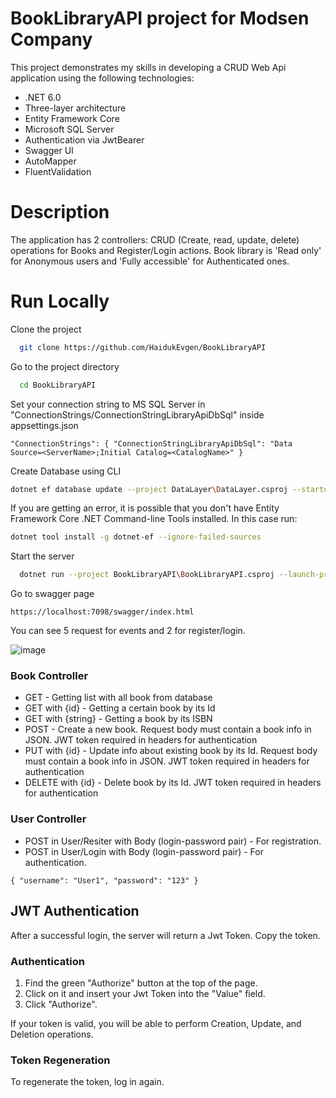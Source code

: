 # BookLibraryAPI project for Modsen Company
This project demonstrates my skills in developing a CRUD Web Api application using the following technologies:  

 - .NET 6.0
 - Three-layer architecture
 - Entity Framework Core
 - Microsoft SQL Server
 - Authentication via JwtBearer
 - Swagger UI
 - AutoMapper
 - FluentValidation

# Description
The application has 2 controllers: CRUD (Create, read, update, delete) operations for Books and Register/Login actions. Book library is 'Read only' for Anonymous users and 'Fully accessible' for Authenticated ones.

# Run Locally
Clone the project

```bash
  git clone https://github.com/HaidukEvgen/BookLibraryAPI
```

Go to the project directory

```bash
  cd BookLibraryAPI
```

Set your connection string to MS SQL Server in "ConnectionStrings/ConnectionStringLibraryApiDbSql" inside appsettings.json    

`"ConnectionStrings": {
    "ConnectionStringLibraryApiDbSql": "Data Source=<ServerName>;Initial Catalog=<CatalogName>"
  }`

Create Database using CLI 

```bash
dotnet ef database update --project DataLayer\DataLayer.csproj --startup-project BookLibraryAPI\BookLibraryAPI.csproj --context DataLayer.Data.LibraryDbContext --configuration Debug 20230928120140_InitDB
```
If you are getting an error, it is possible that you don't have Entity Framework Core .NET Command-line Tools installed. In this case run:
```bash
dotnet tool install -g dotnet-ef --ignore-failed-sources
```
Start the server

```bash
  dotnet run --project BookLibraryAPI\BookLibraryAPI.csproj --launch-profile BookLibraryAPI
```

Go to swagger page 

    https://localhost:7098/swagger/index.html

You can see 5 request for events and 2 for register/login.

![image](https://github.com/HaidukEvgen/BookLibraryAPI/assets/92396956/95713a0a-033e-433f-8e08-8dfb442009da)


### Book Controller

 - GET - Getting list with all book from database
 - GET with {id} - Getting a certain book by its Id
 - GET with {string} - Getting a book by its ISBN
 - POST - Create a new book. Request body must contain a book info in JSON. JWT token required in headers for authentication
 - PUT with {id} - Update info about existing book by its Id. Request body must contain a book info in JSON. JWT token required in headers for authentication
 - DELETE with {id} - Delete book by its Id. JWT token required in headers for authentication

### User Controller

 - POST in User/Resiter with Body (login-password pair) - For registration.
 - POST in User/Login with Body (login-password pair) - For authentication.

  `{
      "username": "User1",
      "password": "123"
  }`

## JWT Authentication

After a successful login, the server will return a Jwt Token. Copy the token.

### Authentication

1. Find the green "Authorize" button at the top of the page.
2. Click on it and insert your Jwt Token into the "Value" field.
3. Click "Authorize".

If your token is valid, you will be able to perform Creation, Update, and Deletion operations.

### Token Regeneration

To regenerate the token, log in again.
